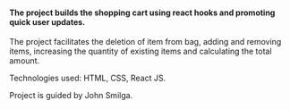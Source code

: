 #### The project builds the shopping cart using react hooks and promoting quick user updates.

The project facilitates the deletion of item from bag, adding and removing items, increasing the quantity of existing items and calculating the total amount.

Technologies used: HTML, CSS, React JS.

Project is guided by John Smilga.
